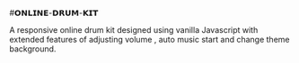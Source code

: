 #𝗢𝗡𝗟𝗜𝗡𝗘-𝗗𝗥𝗨𝗠-𝗞𝗜𝗧

A responsive online drum kit designed using vanilla Javascript with extended features of adjusting volume , auto music start and change theme background.
